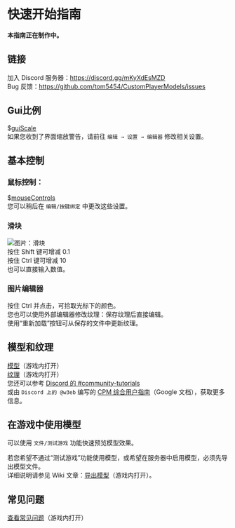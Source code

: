 
<a name="first-start-guide"/>

# 快速开始指南
**本指南正在制作中。**


<a name="links"/>

## 链接
加入 Discord 服务器：<https://discord.gg/mKyXdEsMZD>  
Bug 反馈：<https://github.com/tom5454/CustomPlayerModels/issues>


<a name="gui-scale"/>

## Gui比例
$[guiScale]()  
如果您收到了界面缩放警告，请前往 `编辑 → 设置 → 编辑器` 修改相关设置。


<a name="basic-controls"/>

## 基本控制

<a name="mouse-controls"/>

### 鼠标控制：
$[mouseControls]()  
您可以稍后在 `编辑/按键绑定` 中更改这些设置。


<a name="spinners"/>

### 滑块
![图片：滑块](https://github.com/tom5454/CustomPlayerModels/wiki/images/spinner.png)  
按住 Shift 键可增减 0.1  
按住 Ctrl 键可增减 10  
也可以直接输入数值。


<a name="image-editor"/>

### 图片编辑器
按住 Ctrl 并点击，可拾取光标下的颜色。  
您也可以使用外部编辑器修改纹理：保存纹理后直接编辑。  
使用“重新加载”按钮可从保存的文件中更新纹理。


<a name="modeling--texturing"/>

## 模型和纹理
[模型](https://github.com/tom5454/CustomPlayerModels/wiki/Modelling-zh-CN)（游戏内打开）  
[纹理](https://github.com/tom5454/CustomPlayerModels/wiki/Texturing-zh-CN)（游戏内打开）  
您还可以参考 [Discord 的 #community-tutorials](https://discord.com/channels/811508670205788211/844561618281168968)  
或由 `Discord 上的 @w3eb` 编写的 [CPM 综合用户指南](https://docs.google.com/presentation/d/117GBWxtyNT6L3a69cENXz1Gjx-MplB1UC9l_uISn6oQ/edit?usp=sharing)（Google 文档），获取更多信息。


<a name="using-your-model-in-game"/>

## 在游戏中使用模型
可以使用 `文件/测试游戏` 功能快速预览模型效果。  

若您希望不通过“测试游戏”功能使用模型，或希望在服务器中启用模型，必须先导出模型文件。  
详细说明请参见 Wiki 文章：[导出模型](https://github.com/tom5454/CustomPlayerModels/wiki/Exporting-zh-CN)（游戏内打开）。


<a name="frequently-asked-questions"/>

## 常见问题
[查看常见问题](https://github.com/tom5454/CustomPlayerModels/wiki/FAQ-zh-CN)（游戏内打开）

